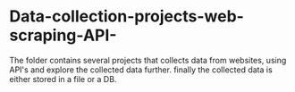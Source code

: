 # Data-collection-projects-web-scraping-API-
The folder contains several projects that collects data from websites, using API's and explore the collected data further. finally the collected data is either stored in a file or a DB.
